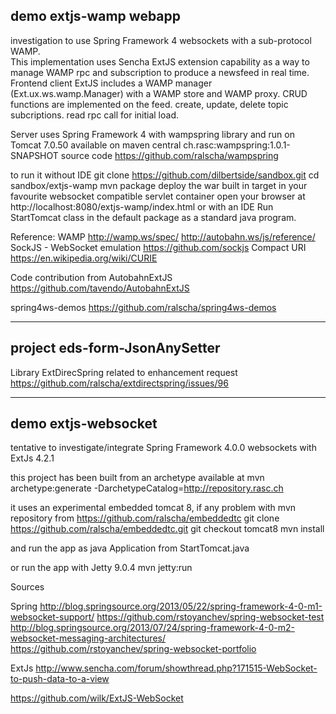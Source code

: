 ## demo extjs-wamp webapp

investigation to use Spring Framework 4 websockets with a sub-protocol WAMP.  
This implementation uses Sencha ExtJS extension capability as a way to manage WAMP rpc and subscription to produce a newsfeed in real time.
Frontend client ExtJS includes a WAMP manager (Ext.ux.ws.wamp.Manager) with a WAMP store and WAMP proxy.
CRUD functions are implemented on the feed.
create, update, delete topic subcriptions.
read rpc call for initial load.

Server uses Spring Framework 4 with wampspring library and run on Tomcat 7.0.50
	available on maven central ch.rasc:wampspring:1.0.1-SNAPSHOT
source code
	https://github.com/ralscha/wampspring

to run it without IDE
git clone https://github.com/dilbertside/sandbox.git
cd sandbox/extjs-wamp
mvn package
deploy the war built in target in your favourite websocket compatible servlet container
open your browser at http://localhost:8080/extjs-wamp/index.html
or with an IDE
Run StartTomcat class in the default package as a standard java program.

Reference:
WAMP
	http://wamp.ws/spec/
	http://autobahn.ws/js/reference/
SockJS - WebSocket emulation
	https://github.com/sockjs
Compact URI
	https://en.wikipedia.org/wiki/CURIE

Code contribution from
AutobahnExtJS 
	https://github.com/tavendo/AutobahnExtJS

spring4ws-demos 
	https://github.com/ralscha/spring4ws-demos

______________________________________

## project eds-form-JsonAnySetter

Library ExtDirecSpring
related to enhancement request https://github.com/ralscha/extdirectspring/issues/96

______________________________________

## demo extjs-websocket

tentative to investigate/integrate 
Spring Framework 4.0.0 websockets with ExtJs 4.2.1

this project has been built from an archetype available at
mvn archetype:generate -DarchetypeCatalog=http://repository.rasc.ch

it uses an experimental embedded tomcat 8, if any problem with mvn repository 
from https://github.com/ralscha/embeddedtc
git clone https://github.com/ralscha/embeddedtc.git
git checkout tomcat8
mvn install

and run the app as java Application from StartTomcat.java

or run the app with Jetty 9.0.4
mvn jetty:run


Sources

Spring
http://blog.springsource.org/2013/05/22/spring-framework-4-0-m1-websocket-support/
https://github.com/rstoyanchev/spring-websocket-test
http://blog.springsource.org/2013/07/24/spring-framework-4-0-m2-websocket-messaging-architectures/
https://github.com/rstoyanchev/spring-websocket-portfolio

ExtJs
http://www.sencha.com/forum/showthread.php?171515-WebSocket-to-push-data-to-a-view

https://github.com/wilk/ExtJS-WebSocket


